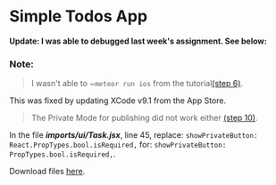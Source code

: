 # Simple Todos App

**Update: I was able to debugged last week's assignment. See below:**

### Note:

> I wasn't able to ~`meteor run ios` from the tutorial[(step 6)](https://www.meteor.com/tutorials/react/running-on-mobile).

This was fixed by updating XCode v9.1 from the App Store.

> The Private Mode for publishing did not work either [(step 10)](https://www.meteor.com/tutorials/react/publish-and-subscribe).

In the file **_imports/ui/Task.jsx_**, line 45, replace: `showPrivateButton: React.PropTypes.bool.isRequired,` for: `showPrivateButton: PropTypes.bool.isRequired,`.

Download files [here](https://github.com/margaritayong/code-literacy/raw/master/week_08/simple-todos/simple-todos.zip).
